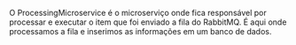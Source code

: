 O ProcessingMicroservice é o microserviço onde fica responsável por processar e executar o item que foi enviado a fila do RabbitMQ. É aqui onde processamos a fila e inserimos as informações em um banco de dados.
